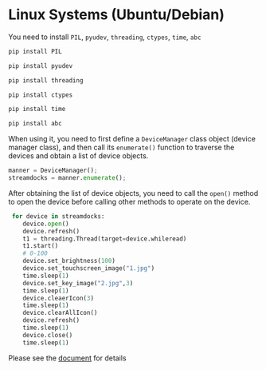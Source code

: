 # Linux Systems (Ubuntu/Debian)

You need to install `PIL`, `pyudev`, `threading`, `ctypes`, `time`, `abc`

```bash
pip install PIL
```
```bash
pip install pyudev
```
```bash
pip install threading
```
```bash
pip install ctypes
```
```bash
pip install time
```
```bash
pip install abc
```

When using it, you need to first define a `DeviceManager` class object (device manager class), and then call its `enumerate()` function to traverse the devices and obtain a list of device objects.

```py
manner = DeviceManager();
streamdocks = manner.enumerate();
```

After obtaining the list of device objects, you need to call the `open()` method to open the device before calling other methods to operate on the device.

```py
 for device in streamdocks:
    device.open()
    device.refresh()
    t1 = threading.Thread(target=device.whileread)
    t1.start()
    # 0-100
    device.set_brightness(100)
    device.set_touchscreen_image("1.jpg")
    time.sleep(1)
    device.set_key_image("2.jpg",3)
    time.sleep(1)
    device.cleaerIcon(3)
    time.sleep(1)
    device.clearAllIcon()
    device.refresh()
    time.sleep(1)
    device.close()
    time.sleep(1)
```

Please see the [document](https://creator.key123.vip/en/linux/python/dependency.html) for details
